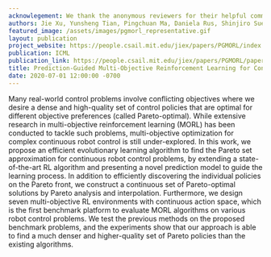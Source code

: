 ```yaml
---
acknowlegement: We thank the anonymous reviewers for their helpful comments in revising the paper. This work is supported by Intelligence Advanced Research Projects Activity (grant No. 2019-19020100001), Defense Advanced Research Projects Agency (grant No. N66001-15-C-4030), and the National Science Foundation (grant No. CMMI-1644558).
authors: Jie Xu, Yunsheng Tian, Pingchuan Ma, Daniela Rus, Shinjiro Sueda, Wojciech Matusik
featured_image: /assets/images/pgmorl_representative.gif
layout: publication
project_website: https://people.csail.mit.edu/jiex/papers/PGMORL/index.html
publication: ICML
publication_link: https://people.csail.mit.edu/jiex/papers/PGMORL/paper.pdf
title: Prediction-Guided Multi-Objective Reinforcement Learning for Continuous Robot Control
date: 2020-07-01 12:00:00 -0700
---
```


Many real-world control problems involve conflicting objectives where we desire a dense and high-quality set of control policies that are optimal for different objective preferences (called Pareto-optimal). While extensive research in multi-objective reinforcement learning (MORL) has been conducted to tackle such problems, multi-objective optimization for complex continuous robot control is still under-explored. In this work, we propose an efficient evolutionary learning algorithm to find the Pareto set approximation for continuous robot control problems, by extending a state-of-the-art RL algorithm and presenting a novel prediction model to guide the learning process. In addition to efficiently discovering the individual policies on the Pareto front, we construct a continuous set of Pareto-optimal solutions by Pareto analysis and interpolation. Furthermore, we design seven multi-objective RL environments with continuous action space, which is the first benchmark platform to evaluate MORL algorithms on various robot control problems. We test the previous methods on the proposed benchmark problems, and the experiments show that our approach is able to find a much denser and higher-quality set of Pareto policies than the existing algorithms.